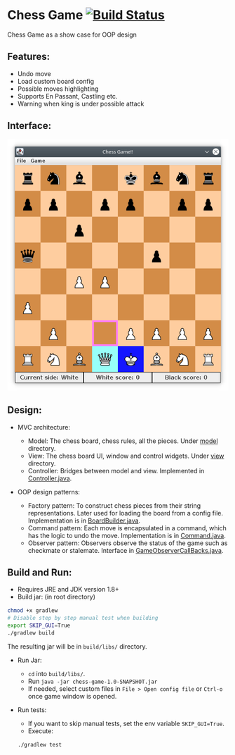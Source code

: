 # Chess Game [![Build Status](https://travis-ci.com/zli117/Chess-Game.svg?token=j4y2W3bQxnm7LkxGR6Um&branch=master)](https://travis-ci.com/zli117/Chess-Game)

Chess Game as a show case for OOP design

## Features:

 * Undo move
 * Load custom board config
 * Possible moves highlighting
 * Supports En Passant, Castling etc.
 * Warning when king is under possible attack

## Interface:
![Screenshot](files/screenshot.png)

## Design:

 * MVC architecture: 
   * Model: The chess board, chess rules, all the pieces. Under [model](src/main/java/model) directory.
   * View: The chess board UI, window and control widgets. Under [view](src/main/java/view) directory.
   * Controller: Bridges between model and view. Implemented in [Controller.java](src/main/java/controller/Controller.java).
 
 * OOP design patterns:
   * Factory pattern: To construct chess pieces from their string representations. Later used for 
     loading the board from a config file. Implementation is in [BoardBuilder.java](src/main/java/utils/BoardBuilder.java).
   * Command pattern: Each move is encapsulated in a command, which has the logic to undo the move. 
     Implementation is in [Command.java](src/main/java/model/Command.java).
   * Observer pattern: Observers observe the status of the game such as checkmate or stalemate. 
     Interface in [GameObserverCallBacks.java](src/main/java/model/GameObserverCallBacks.java).

## Build and Run:

 * Requires JRE and JDK version 1.8+
 * Build jar: (in root directory)
 
 ```bash
 chmod +x gradlew
 # Disable step by step manual test when building
 export SKIP_GUI=True
 ./gradlew build
 ```
 The resulting jar will be in `build/libs/` directory.
 
 * Run Jar:
   * `cd` into `build/libs/`.
   * Run `java -jar chess-game-1.0-SNAPSHOT.jar`
   * If needed, select custom files in `File > Open config file` or `Ctrl-o` once game window is 
     opened. 
 
 * Run tests:
   * If you want to skip manual tests, set the env variable `SKIP_GUI=True`.
   * Execute:
   ```bash
   ./gradlew test
   ```
